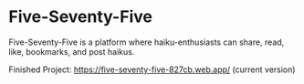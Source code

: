 # Five-Seventy-Five
Five-Seventy-Five is a platform where haiku-enthusiasts can share, read, like, bookmarks, and post haikus.

Finished Project: https://five-seventy-five-827cb.web.app/ (current version)
